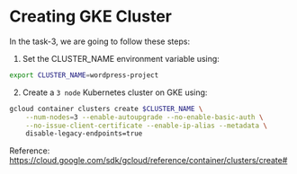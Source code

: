 # Creating GKE Cluster

In the task-3, we are going to follow these steps:

1. Set the CLUSTER_NAME environment variable using:
```bash
export CLUSTER_NAME=wordpress-project
```

2. Create a `3 node` Kubernetes cluster on GKE using:

```bash
gcloud container clusters create $CLUSTER_NAME \
    --num-nodes=3 --enable-autoupgrade --no-enable-basic-auth \
    --no-issue-client-certificate --enable-ip-alias --metadata \
    disable-legacy-endpoints=true
```

Reference: https://cloud.google.com/sdk/gcloud/reference/container/clusters/create#
